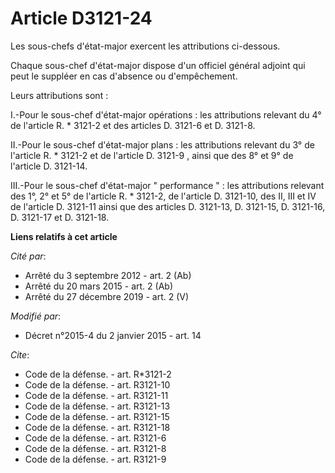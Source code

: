 # Article D3121-24

Les sous-chefs d'état-major exercent les attributions ci-dessous. 

Chaque sous-chef d'état-major dispose d'un officiel général adjoint qui peut le suppléer en cas d'absence ou d'empêchement. 

Leurs attributions sont : 

I.-Pour le sous-chef d'état-major opérations : les attributions relevant du 4° de l'article R. * 3121-2 et des articles D.
3121-6 et D. 3121-8. 

II.-Pour le sous-chef d'état-major plans : les attributions relevant du 3° de l'article R. * 3121-2 et        de l'article D.
3121-9 , ainsi que des 8° et 9° de l'article D. 3121-14. 

III.-Pour le sous-chef d'état-major " performance " : les attributions relevant des 1°, 2° et 5° de l'article R. * 3121-2, de
l'article D. 3121-10, des II, III et IV de l'article D. 3121-11 ainsi que des articles D. 3121-13, D. 3121-15, D. 3121-16, D.
3121-17 et D. 3121-18.

**Liens relatifs à cet article**

_Cité par_:

  - Arrêté du 3 septembre 2012 - art. 2 (Ab)
  - Arrêté du 20 mars 2015 - art. 2 (Ab)
  - Arrêté du 27 décembre 2019 - art. 2 (V)

_Modifié par_:

  - Décret n°2015-4 du 2 janvier 2015 - art. 14

_Cite_:

  - Code de la défense. - art. R*3121-2
  - Code de la défense. - art. R3121-10
  - Code de la défense. - art. R3121-11
  - Code de la défense. - art. R3121-13
  - Code de la défense. - art. R3121-15
  - Code de la défense. - art. R3121-18
  - Code de la défense. - art. R3121-6
  - Code de la défense. - art. R3121-8
  - Code de la défense. - art. R3121-9
